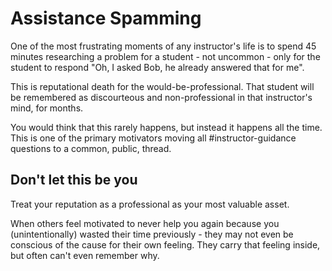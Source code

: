 # Assistance Spamming

One of the most frustrating moments of any instructor's life is to spend 45 minutes researching a problem for a student - not uncommon - only for the student to respond "Oh, I asked Bob, he already answered that for me".

This is reputational death for the would-be-professional. That student will be remembered as discourteous and non-professional in that instructor's mind, for months.

You would think that this rarely happens, but instead it happens all the time. This is one of the primary motivators moving all #instructor-guidance questions to a common, public, thread.

## Don't let this be you

Treat your reputation as a professional as your most valuable asset.

When others feel motivated to never help you again because you (unintentionally) wasted their time previously - they may not even be conscious of the cause for their own feeling. They carry that feeling inside, but often can't even remember why.